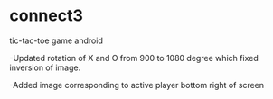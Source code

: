 # connect3
tic-tac-toe game android

-Updated rotation of X and O from 900 to 1080 degree which fixed inversion of image.

-Added image corresponding to active player bottom right of screen
